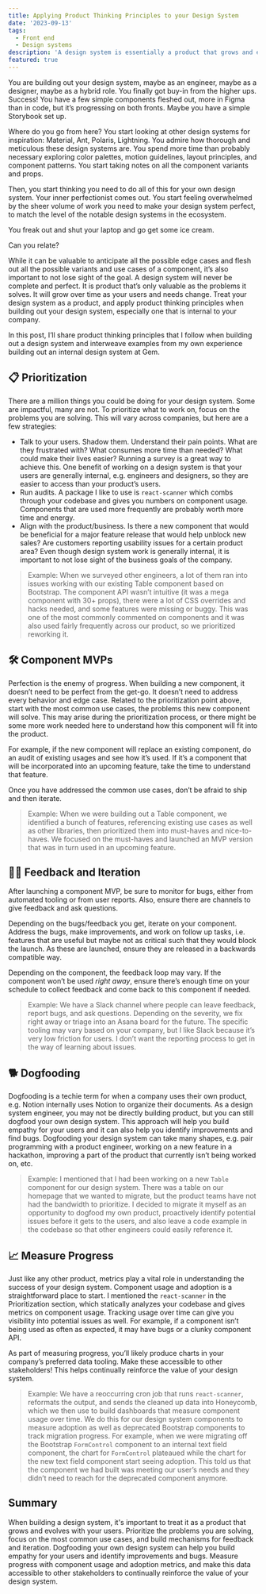 ```yaml
---
title: Applying Product Thinking Principles to your Design System
date: '2023-09-13'
tags:
  - Front end
  - Design systems
description: 'A design system is essentially a product that grows and evolves with your users. Learn how to incorporate product thinking principles to your design system to solve problems and maximize its impact.'
featured: true
---
```


You are building out your design system, maybe as an engineer, maybe as a designer, maybe as a hybrid role. You finally got buy-in from the higher ups. Success! You have a few simple components fleshed out, more in Figma than in code, but it’s progressing on both fronts. Maybe you have a simple Storybook set up.

Where do you go from here? You start looking at other design systems for inspiration: Material, Ant, Polaris, Lightning. You admire how thorough and meticulous these design systems are. You spend more time than probably necessary exploring color palettes, motion guidelines, layout principles, and component patterns. You start taking notes on all the component variants and props.

Then, you start thinking you need to do all of this for your own design system. Your inner perfectionist comes out. You start feeling overwhelmed by the sheer volume of work you need to make your design system perfect, to match the level of the notable design systems in the ecosystem.

You freak out and shut your laptop and go get some ice cream.

Can you relate?

While it can be valuable to anticipate all the possible edge cases and flesh out all the possible variants and use cases of a component, it’s also important to not lose sight of the goal. A design system will never be complete and perfect. It is product that’s only valuable as the problems it solves. It will grow over time as your users and needs change. Treat your design system as a product, and apply product thinking principles when building out your design system, especially one that is internal to your company.

In this post, I’ll share product thinking principles that I follow when building out a design system and interweave examples from my own experience building out an internal design system at Gem.

## 📋 Prioritization

There are a million things you could be doing for your design system. Some are impactful, many are not. To prioritize what to work on, focus on the problems you are solving. This will vary across companies, but here are a few strategies:

- Talk to your users. Shadow them. Understand their pain points. What are they frustrated with? What consumes more time than needed? What could make their lives easier? Running a survey is a great way to achieve this. One benefit of working on a design system is that your users are generally internal, e.g. engineers and designers, so they are easier to access than your product’s users.
- Run audits. A package I like to use is `react-scanner` which combs through your codebase and gives you numbers on component usage. Components that are used more frequently are probably worth more time and energy.
- Align with the product/business. Is there a new component that would be beneficial for a major feature release that would help unblock new sales? Are customers reporting usability issues for a certain product area? Even though design system work is generally internal, it is important to not lose sight of the business goals of the company.

> Example: When we surveyed other engineers, a lot of them ran into issues working with our existing Table component based on Bootstrap. The component API wasn’t intuitive (it was a mega component with 30+ props), there were a lot of CSS overrides and hacks needed, and some features were missing or buggy. This was one of the most commonly commented on components and it was also used fairly frequently across our product, so we prioritized reworking it.

## 🛠️ Component MVPs

Perfection is the enemy of progress. When building a new component, it doesn’t need to be perfect from the get-go. It doesn’t need to address every behavior and edge case. Related to the prioritization point above, start with the most common use cases, the problems this new component will solve. This may arise during the prioritization process, or there might be some more work needed here to understand how this component will fit into the product.

For example, if the new component will replace an existing component, do an audit of existing usages and see how it’s used. If it’s a component that will be incorporated into an upcoming feature, take the time to understand that feature.

Once you have addressed the common use cases, don’t be afraid to ship and then iterate.

> Example: When we were building out a Table component, we identified a bunch of features, referencing existing use cases as well as other libraries, then prioritized them into must-haves and nice-to-haves. We focused on the must-haves and launched an MVP version that was in turn used in an upcoming feature.

## 🙋‍♀️ Feedback and Iteration

After launching a component MVP, be sure to monitor for bugs, either from automated tooling or from user reports. Also, ensure there are channels to give feedback and ask questions.

Depending on the bugs/feedback you get, iterate on your component. Address the bugs, make improvements, and work on follow up tasks, i.e. features that are useful but maybe not as critical such that they would block the launch. As these are launched, ensure they are released in a backwards compatible way.

Depending on the component, the feedback loop may vary. If the component won’t be used _right away_, ensure there’s enough time on your schedule to collect feedback and come back to this component if needed.

> Example: We have a Slack channel where people can leave feedback, report bugs, and ask questions. Depending on the severity, we fix right away or triage into an Asana board for the future. The specific tooling may vary based on your company, but I like Slack because it’s very low friction for users. I don’t want the reporting process to get in the way of learning about issues.

## 🐕 Dogfooding

Dogfooding is a techie term for when a company uses their own product, e.g. Notion internally uses Notion to organize their documents. As a design system engineer, you may not be directly building product, but you can still dogfood your own design system. This approach will help you build empathy for your users and it can also help you identify improvements and find bugs. Dogfooding your design system can take many shapes, e.g. pair programming with a product engineer, working on a new feature in a hackathon, improving a part of the product that currently isn’t being worked on, etc.

> Example: I mentioned that I had been working on a new `Table` component for our design system. There was a table on our homepage that we wanted to migrate, but the product teams have not had the bandwidth to prioritize. I decided to migrate it myself as an opportunity to dogfood my own product, proactively identify potential issues before it gets to the users, and also leave a code example in the codebase so that other engineers could easily reference it.

## 📈 Measure Progress

Just like any other product, metrics play a vital role in understanding the success of your design system. Component usage and adoption is a straightforward place to start. I mentioned the `react-scanner` in the Prioritization section, which statically analyzes your codebase and gives metrics on component usage. Tracking usage over time can give you visibility into potential issues as well. For example, if a component isn’t being used as often as expected, it may have bugs or a clunky component API.

As part of measuring progress, you’ll likely produce charts in your company’s preferred data tooling. Make these accessible to other stakeholders! This helps continually reinforce the value of your design system.

> Example: We have a reoccurring cron job that runs `react-scanner`, reformats the output, and sends the cleaned up data into Honeycomb, which we then use to build dashboards that measure component usage over time. We do this for our design system components to measure adoption as well as deprecated Bootstrap components to track migration progress. For example, when we were migrating off the Bootstrap `FormControl` component to an internal text field component, the chart for `FormControl` plateaued while the chart for the new text field component start seeing adoption. This told us that the component we had built was meeting our user’s needs and they didn’t need to reach for the deprecated component anymore.

## Summary

When building a design system, it's important to treat it as a product that grows and evolves with your users. Prioritize the problems you are solving, focus on the most common use cases, and build mechanisms for feedback and iteration. Dogfooding your own design system can help you build empathy for your users and identify improvements and bugs. Measure progress with component usage and adoption metrics, and make this data accessible to other stakeholders to continually reinforce the value of your design system.

